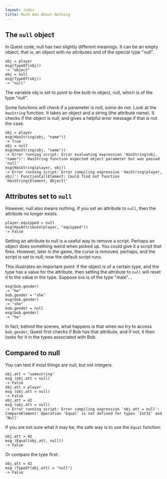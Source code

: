 ```yaml
---
layout: index
title: Much Ado About Nothing
---
```




The `null` object
-----------------

In Quest code, null has two slightly different meanings. It can be an empty object; that is, an object with no attributes and of the special type "null".

```
obj = player
msg(TypeOf(obj))
-> "object"
obj = null
msg(TypeOf(obj))
-> "null"
```

The variable obj is set to point to the built-in object, null, which is of the type "null".

Some functions will check if a parameter is null, some do not. Look at the `HasString` function. It takes an object and a string (the attribute name). It checks if the object is null, and gives a helpful error message if that is not the case.

```
obj = player
msg(HasString(obj, "name"))
-> True
obj = null
msg(HasString(obj, "name"))
-> Error running script: Error evaluating expression 'HasString(obj, "name")': HasString function expected object parameter but was passed 'null'
msg(HasString(player, obj))
-> Error running script: Error compiling expression 'HasString(player, obj)': FunctionCallElement: Could find not function 'HasString(Element, Object)'
```


Attributes set to `null`
------------------------

However, null also means nothing. If you set an attribute to `null`, then the attribute no longer exists.

```
player.equipped = null
msg(HasAttribute(player, "equipped"))
-> False
```

Setting an attribute to null is a useful way to remove a script. Perhaps an object does something weird when picked up. You could give it a script that fires. However, later in the game, the curse is removed, perhaps, and the script is set to null; now the default script runs.

This illustrates an important point: if the object is of a certain type, and the type has a value for the attribute, then setting the attribute to `null` will reset it to the value in the type. Suppose `bob` is of the type "male"...

```
msg(bob.gender)
-> "he"
bob.gender = "she"
msg(bob.gender)
-> "she"
bob.gender = null
msg(bob.gender)
-> "he"
```

In fact, behind the scenes, what happens is that when we try to access `bob.gender`, Quest first checks if Bob has that attribute, and if not, it then looks for it in the types associated with Bob.


Compared to null
----------------

You can test if most things are null, but not integers.

```
obj.att = "somestring"
msg (obj.att = null)
-> False
obj.att = player
msg (obj.att = null)
-> False
obj.att = 42
msg (obj.att = null)
-> Error running script: Error compiling expression 'obj.att = null': CompareElement: Operation 'Equal' is not defined for types 'Int32' and 'Null'
```

If you are not sure what it may be, the safe way is to use the `Equal` function:

```
obj.att = 42
msg (Equal(obj.att, null))
-> False
```

Or compare the type first:

```
obj.att = 42
msg (TypeOf(obj.att) = "null")
-> False
```
